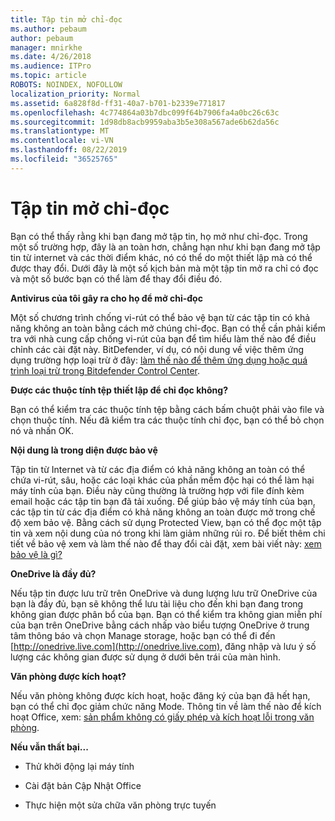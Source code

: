 ```yaml
---
title: Tập tin mở chỉ-đọc
ms.author: pebaum
author: pebaum
manager: mnirkhe
ms.date: 4/26/2018
ms.audience: ITPro
ms.topic: article
ROBOTS: NOINDEX, NOFOLLOW
localization_priority: Normal
ms.assetid: 6a828f8d-ff31-40a7-b701-b2339e771817
ms.openlocfilehash: 4c774864a03b7dbc099f64b7906fa4a0bc26c63c
ms.sourcegitcommit: 1d98db8acb9959aba3b5e308a567ade6b62da56c
ms.translationtype: MT
ms.contentlocale: vi-VN
ms.lasthandoff: 08/22/2019
ms.locfileid: "36525765"
---
```

# <a name="file-open-read-only"></a>Tập tin mở chỉ-đọc

Bạn có thể thấy rằng khi bạn đang mở tập tin, họ mở như chỉ-đọc. Trong một số trường hợp, đây là an toàn hơn, chẳng hạn như khi bạn đang mở tập tin từ internet và các thời điểm khác, nó có thể do một thiết lập mà có thể được thay đổi. Dưới đây là một số kịch bản mà một tập tin mở ra chỉ có đọc và một số bước bạn có thể làm để thay đổi điều đó.
  
 **Antivirus của tôi gây ra cho họ để mở chỉ-đọc**
  
Một số chương trình chống vi-rút có thể bảo vệ bạn từ các tập tin có khả năng không an toàn bằng cách mở chúng chỉ-đọc. Bạn có thể cần phải kiểm tra với nhà cung cấp chống vi-rút của bạn để tìm hiểu làm thế nào để điều chỉnh các cài đặt này. BitDefender, ví dụ, có nội dung về việc thêm ứng dụng trường hợp loại trừ ở đây: [làm thế nào để thêm ứng dụng hoặc quá trình loại trừ trong Bitdefender Control Center](https://www.bitdefender.com/support/how-to-add-application-or-process-exclusions-in-bitdefender-control-center-1119.mdl).
  
 **Được các thuộc tính tệp thiết lập để chỉ đọc không?**
  
Bạn có thể kiểm tra các thuộc tính tệp bằng cách bấm chuột phải vào file và chọn thuộc tính. Nếu đã kiểm tra các thuộc tính chỉ đọc, bạn có thể bỏ chọn nó và nhấn OK.
  
 **Nội dung là trong diện được bảo vệ**
  
Tập tin từ Internet và từ các địa điểm có khả năng không an toàn có thể chứa vi-rút, sâu, hoặc các loại khác của phần mềm độc hại có thể làm hại máy tính của bạn. Điều này cũng thường là trường hợp với file đính kèm email hoặc các tập tin bạn đã tải xuống. Để giúp bảo vệ máy tính của bạn, các tập tin từ các địa điểm có khả năng không an toàn được mở trong chế độ xem bảo vệ. Bằng cách sử dụng Protected View, bạn có thể đọc một tập tin và xem nội dung của nó trong khi làm giảm những rủi ro. Để biết thêm chi tiết về bảo vệ xem và làm thế nào để thay đổi cài đặt, xem bài viết này: [xem bảo vệ là gì?](https://support.office.com/article/d6f09ac7-e6b9-4495-8e43-2bbcdbcb6653)
  
 **OneDrive là đầy đủ?**
  
Nếu tập tin được lưu trữ trên OneDrive và dung lượng lưu trữ OneDrive của bạn là đầy đủ, bạn sẽ không thể lưu tài liệu cho đến khi bạn đang trong không gian được phân bổ của bạn. Bạn có thể kiểm tra không gian miễn phí của bạn trên OneDrive bằng cách nhấp vào biểu tượng OneDrive ở trung tâm thông báo và chọn Manage storage, hoặc bạn có thể đi đến [http://onedrive.live.com](http://onedrive.live.com), đăng nhập và lưu ý số lượng các không gian được sử dụng ở dưới bên trái của màn hình.
  
 **Văn phòng được kích hoạt?**
  
Nếu văn phòng không được kích hoạt, hoặc đăng ký của bạn đã hết hạn, bạn có thể chỉ đọc giảm chức năng Mode. Thông tin về làm thế nào để kích hoạt Office, xem: [sản phẩm không có giấy phép và kích hoạt lỗi trong văn phòng](https://support.office.com/article/unlicensed-product-and-activation-errors-in-office-0d23d3c0-c19c-4b2f-9845-5344fedc4380).
  
 **Nếu vẫn thất bại...**
  
- Thử khởi động lại máy tính
    
- Cài đặt bản Cập Nhật Office
    
- Thực hiện một sửa chữa văn phòng trực tuyến
    

